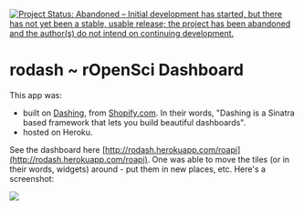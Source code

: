 [![Project Status: Abandoned – Initial development has started, but there has not yet been a stable, usable release; the project has been abandoned and the author(s) do not intend on continuing development.](http://www.repostatus.org/badges/latest/abandoned.svg)](http://www.repostatus.org/#abandoned)

# rodash ~ rOpenSci Dashboard

This app was: 

+ built on [Dashing](http://shopify.github.com/dashing), from [Shopify.com](Shopify.com). In their words, "Dashing is a Sinatra based framework that lets you build beautiful dashboards".
+ hosted on Heroku.

See the dashboard here [http://rodash.herokuapp.com/roapi](http://rodash.herokuapp.com/roapi).  One was able to move the tiles (or in their words, widgets) around - put them in new places, etc. Here's a screenshot:

![](https://raw.github.com/ropensci/rodash/master/assets/images/app_sshot.png)

